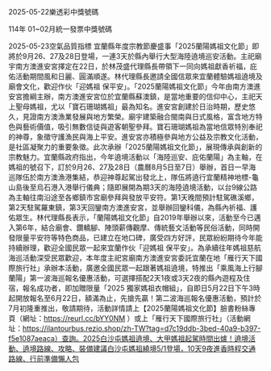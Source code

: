 
2025-05-22樂透彩中獎號碼

                                
114年 01~02月統一發票中獎號碼
                             
2025-05-23空氣品質指標
                              宜蘭縣年度宗教節慶盛事「2025蘭陽媽祖文化節」即將於9月26、27及28日登場，一連3天於縣內舉行大型海陸遶境巡安活動。主祀廟宇南方澳進安宮擇定在22日，於林茂盛代理縣長帶領下一同向媽祖獻香祈福，庇佑活動期間風和日麗、圓滿順遂。林代理縣長邀請全國信眾來宜蘭體驗媽祖遶境及廟會文化，歡迎作伙「迎媽祖 保平安」。「2025蘭陽媽祖文化節」今年由南方澳進安宮擔綱主辦，南方澳進安宮位於宜蘭縣蘇澳鎮，是當地重要的信仰中心，主祀天上聖母媽祖，尤以「寶石珊瑚媽祖」最為知名。進安宮創建於日治時期，歷史悠久，見證南方澳漁業發展與地方繁榮。廟宇建築融合閩南與日式風格，富含地方特色與藝術價值，吸引無數信徒與遊客朝聖參拜。寶石珊瑚媽祖為當地信眾特別奉祀的神尊，象徵守護漁民與海上平安。進安宮亦積極參與地方公益及宗教文化活動，是社區凝聚力的重要象徵。此次承辦「2025蘭陽媽祖文化節」，展現傳承與創新的宗教魅力。宜蘭縣政府指出，今年遶境活動以「海陸巡安、庇佑蘭陽」為主軸，在媽祖的號召下，訂於9月26、27及28日（農曆8月5日至7日）舉辦，首日一早海巡隊伍於南方澳漁港集結，恭迎神尊起駕出發北上，隊伍將遶行宜蘭精神地標-龜山島後至烏石港入港舉行儀典；隨即展開為期3天的海陸遶境活動，以台9線公路為主軸往南沿途至各鄉鎮市宮廟參拜與發放平安符。第1天晚間預計駐駕礁溪鄉，第2天駐駕羅東鎮，第3天回鑾南方澳進安宮，並舉辦回鑾科儀，為縣內祈福、護佑眾生。林代理縣長表示，「蘭陽媽祖文化節」自2019年舉辦以來，活動至今已邁入第6年，結合廟會、鑽轎腳、陣頭薪傳觀摩、傳統藝文活動等民俗活動，同時開發限量平安符等特色商品，已建立在地口碑，廣受四方好評，民眾紛紛期待今年能持續辦理，歡迎全國民眾一起來宜蘭作伙「迎媽祖 保平安」。為承續往年媽祖慈航海巡活動深受民眾歡迎，本年度主祀宮廟南方澳進安宮委託宜蘭在地「雁行天下國際旅行社」承辦本活動，廣邀全國民眾一起跟著媽祖遶境，特推出「乘風海上行腳蘭陽」第一波海巡報名優惠活動，可選擇搭配2天1夜或3天2夜的縣內遊程及住宿，報名成功者，即加贈限量「2025 獨家媽祖衣帽組」，自即日5月22日下午3時起開放報名至6月22日，額滿為止，先搶先贏！第二波海巡報名優惠活動，預計於7月初隆重推出，敬請期待，活動詳情請上【2025蘭陽媽祖文化節】臉書粉絲專頁（網址：https://reurl.cc/bYY0NM ）或上「雁行天下國際旅行社」（活動網址：https://ilantourbus.rezio.shop/zh-TW?tag=d7c19ddb-3bed-40a9-b397-f5e1087aeaca）查詢。2025白沙屯媽祖遶境、大甲媽祖起駕時間出爐！遶境活動、遶境路線、攻略、裝備建議白沙屯媽祖繞境5/1登場，10天9夜進香時程交通路線、行前準備懶人包